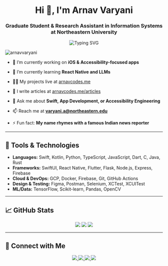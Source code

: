 <h1 align="center">Hi 👋, I'm Arnav Varyani</h1>
<h3 align="center">Graduate Student & Research Assistant in Information Systems at Northeastern University</h3>

<p align="center">
  <img src="https://readme-typing-svg.herokuapp.com?font=Fira+Code&pause=1000&color=2E97F7&center=true&vCenter=true&width=500&lines=iOS+%26+Accessibility+Engineer;React+Native+%26+LLM+Enthusiast;App+Developer+%7C+Swift+%7C+GCP+%7C+Docker;Always+building+and+breaking+things" alt="Typing SVG" />
</p>

<p align="left"> 
  <img src="https://komarev.com/ghpvc/?username=arnavvaryani&label=Profile%20views&color=0e75b6&style=flat" alt="arnavvaryani" />
</p>

- 🔭 I’m currently working on **iOS & Accessibility-focused apps**

- 🌱 I’m currently learning **React Native and LLMs**

- 👨‍💻 My projects live at [arnavcodes.me](https://arnavcodes.me)

- 📝 I write articles at [arnavcodes.me/articles](https://arnavcodes.me/articles)

- 💬 Ask me about **Swift, App Development, or Accessibility Engineering**

- 📫 Reach me at **varyani.a@northeastern.edu**

- ⚡ Fun fact: **My name rhymes with a famous Indian news reporter**

---

## 🧰 Tools & Technologies

- **Languages:** Swift, Kotlin, Python, TypeScript, JavaScript, Dart, C, Java, Rust  
- **Frameworks:** SwiftUI, React Native, Flutter, Flask, Node.js, Express, Firebase  
- **Cloud & DevOps:** GCP, Docker, Firebase, Git, GitHub Actions  
- **Design & Testing:** Figma, Postman, Selenium, XCTest, XCUITest  
- **ML/Data:** TensorFlow, Scikit-learn, Pandas, OpenCV

---

## 📈 GitHub Stats

<p align="center">
  <img src="https://github-readme-stats.vercel.app/api?username=arnavvaryani&show_icons=true&theme=tokyonight" />
  <img src="https://github-readme-streak-stats.herokuapp.com/?user=arnavvaryani&theme=tokyonight" />
  <img src="https://github-readme-stats.vercel.app/api/top-langs/?username=arnavvaryani&layout=compact&theme=tokyonight" />
</p>

---

## 🔗 Connect with Me

<p align="center">
  <a href="https://www.linkedin.com/in/arnavvaryani">
    <img src="https://img.shields.io/badge/LinkedIn-arnavvaryani-blue?logo=linkedin&style=for-the-badge" />
  </a>
  <a href="https://stackoverflow.com/users/12723929/arnav">
    <img src="https://img.shields.io/badge/StackOverflow-Arnav-orange?logo=stackoverflow&style=for-the-badge" />
  </a>
  <a href="https://medium.com/@arxnv">
    <img src="https://img.shields.io/badge/Medium-@arxnv-black?logo=medium&style=for-the-badge" />
  </a>
  <a href="https://leetcode.com/u/arxnv/">
    <img src="https://img.shields.io/badge/LeetCode-arxnv-yellow?logo=leetcode&style=for-the-badge" />
  </a>
</p>
